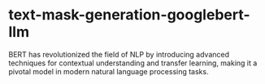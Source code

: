 # text-mask-generation-googlebert-llm
BERT has revolutionized the field of NLP by introducing advanced techniques for contextual understanding and transfer learning, making it a pivotal model in modern natural language processing tasks.
